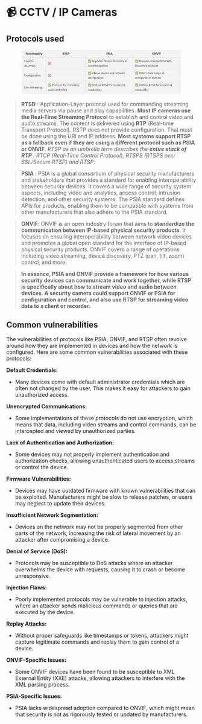 # 📹 CCTV / IP Cameras

## Protocols used

<figure><img src="../../.gitbook/assets/image (1).png" alt=""><figcaption></figcaption></figure>

> **RTSD** : Application-Layer protocol used for commanding streaming media servers via pause and play capabilities. **Most IP cameras use the Real-Time Streaming Protocol** to establish and control video and audio streams. The content is delivered using **RTP** (Real-time Transport Protocol). RSTP does not provide configuration. That must be done using the URI and IP address. **Most systems support RTSP as a fallback even if they are using a different protocol such as PSIA or ONVIF**. _RTSP as an umbrella term describes the **entire stack of RTP** : RTCP (Real-Time Control Protocol), RTSPS (RTSPS over SSL/Secure RTSP) and RTSP_.

> **PSIA** : PSIA is a global consortium of physical security manufacturers and stakeholders that provides a standard for enabling interoperability between security devices. It covers a wide range of security system aspects, including video and analytics, access control, intrusion detection, and other security systems. The PSIA standard defines APIs for products, enabling them to be compatible with systems from other manufacturers that also adhere to the PSIA standard.

> **ONVIF**: ONVIF is an open industry forum that aims to **standardize the communication between IP-based physical security products**. It focuses on ensuring interoperability between network video devices and promotes a global open standard for the interface of IP-based physical security products. ONVIF covers a range of operations including video streaming, device discovery, PTZ (pan, tilt, zoom) control, and more.

> **In essence, PSIA and ONVIF provide a framework for how various security devices can communicate and work together, while RTSP is specifically about how to stream video and audio between devices. A security camera could support ONVIF or PSIA for configuration and control, and also use RTSP for streaming video data to a client or recorder.**

## Common vulnerabilities

The vulnerabilities of protocols like PSIA, ONVIF, and RTSP often revolve around how they are implemented in devices and how the network is configured. Here are some common vulnerabilities associated with these protocols:

**Default Credentials:**

* Many devices come with default administrator credentials which are often not changed by the user. This makes it easy for attackers to gain unauthorized access.

**Unencrypted Communications:**

* Some implementations of these protocols do not use encryption, which means that data, including video streams and control commands, can be intercepted and viewed by unauthorized parties.

**Lack of Authentication and Authorization:**

* Some devices may not properly implement authentication and authorization checks, allowing unauthenticated users to access streams or control the device.

**Firmware Vulnerabilities:**

* Devices may have outdated firmware with known vulnerabilities that can be exploited. Manufacturers might be slow to release patches, or users may neglect to update their devices.

**Insufficient Network Segmentation:**

* Devices on the network may not be properly segmented from other parts of the network, increasing the risk of lateral movement by an attacker after compromising a device.

**Denial of Service (DoS):**

* Protocols may be susceptible to DoS attacks where an attacker overwhelms the device with requests, causing it to crash or become unresponsive.

**Injection Flaws:**

* Poorly implemented protocols may be vulnerable to injection attacks, where an attacker sends malicious commands or queries that are executed by the device.

**Replay Attacks:**

* Without proper safeguards like timestamps or tokens, attackers might capture legitimate commands and replay them to gain control of a device.

**ONVIF-Specific Issues:**

* Some ONVIF devices have been found to be susceptible to XML External Entity (XXE) attacks, allowing attackers to interfere with the XML parsing process.

**PSIA-Specific Issues:**

* PSIA lacks widespread adoption compared to ONVIF, which might mean that security is not as rigorously tested or updated by manufacturers.
